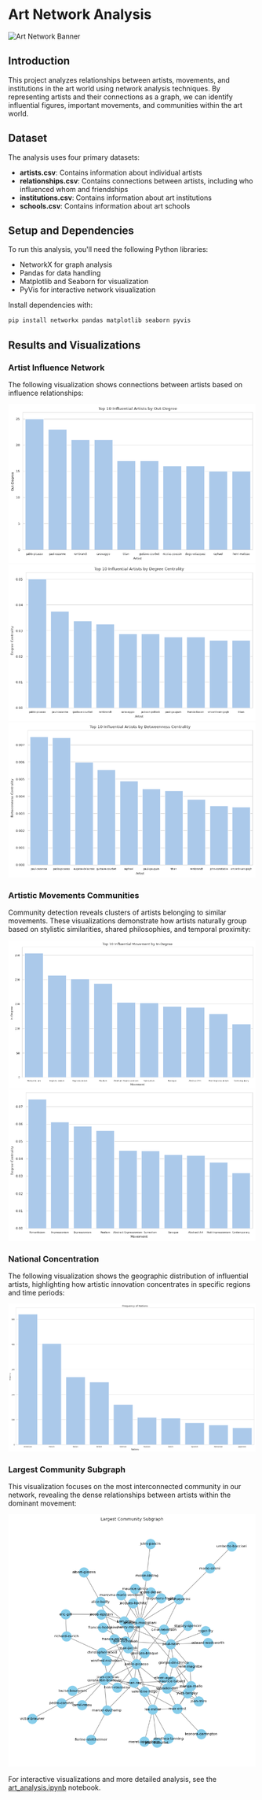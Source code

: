 # Art Network Analysis

![Art Network Banner](images/art_network_banner.png)

## Introduction

This project analyzes relationships between artists, movements, and institutions in the art world using network analysis techniques. By representing artists and their connections as a graph, we can identify influential figures, important movements, and communities within the art world.

## Dataset

The analysis uses four primary datasets:
- **artists.csv**: Contains information about individual artists
- **relationships.csv**: Contains connections between artists, including who influenced whom and friendships
- **institutions.csv**: Contains information about art institutions
- **schools.csv**: Contains information about art schools

## Setup and Dependencies

To run this analysis, you'll need the following Python libraries:
- NetworkX for graph analysis
- Pandas for data handling
- Matplotlib and Seaborn for visualization
- PyVis for interactive network visualization

Install dependencies with:
```bash
pip install networkx pandas matplotlib seaborn pyvis
```

## Results and Visualizations

### Artist Influence Network
The following visualization shows connections between artists based on influence relationships:

![Artist Influence Network](images/image.png)
![Artist Influence Network Graph](images/image-1.png)
![Artist Temporal Relationships Visualization](images/image-2.png)

### Artistic Movements Communities
Community detection reveals clusters of artists belonging to similar movements. These visualizations demonstrate how artists naturally group based on stylistic similarities, shared philosophies, and temporal proximity:

![Movement-Based Artist Communities](images/image-3.png)
![Community Density and Connections](images/image-4.png)

### National Concentration
The following visualization shows the geographic distribution of influential artists, highlighting how artistic innovation concentrates in specific regions and time periods:

![Geographic Distribution of Artists by Country](images/image-5.png)

### Largest Community Subgraph
This visualization focuses on the most interconnected community in our network, revealing the dense relationships between artists within the dominant movement:

![Detailed View of the Largest Artist Community](images/image-6.png)

For interactive visualizations and more detailed analysis, see the [art_analysis.ipynb](art_analysis.ipynb) notebook.